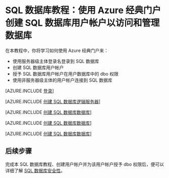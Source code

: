 <properties
	pageTitle="SQL 数据库教程：安全性入门"
	description="了解如何创建用户帐户来访问和管理数据库。"
	keywords=""
	services="sql-database"
	documentationCenter=""
	authors="carlrabeler"
	manager="jhubbard"
	editor=""/>


<tags
	ms.service="sql-database"
	ms.date="05/03/2016"
	wacn.date="05/16/2016"/>

# SQL 数据库教程：使用 Azure 经典门户创建 SQL 数据库用户帐户以访问和管理数据库

在本教程中，你将学习如何使用 Azure 经典门户来：

- 使用服务器级主体登录名登录到 SQL 数据库
- 创建 SQL 数据库用户帐户
- 授予 SQL 数据库用户帐户在用户数据库中的 dbo 权限
- 使用非服务器级主体的用户帐户连接到 SQL 数据库 

[AZURE.INCLUDE [登录](../includes/azure-getting-started-portal-login.md)]

[AZURE.INCLUDE [创建 SQL 数据库逻辑服务器](../includes/sql-database-sql-server-management-studio-connect-server-principal.md)]

[AZURE.INCLUDE [创建 SQL 数据库数据库](../includes/sql-database-create-new-database-user.md)]

[AZURE.INCLUDE [创建 SQL 数据库数据库](../includes/sql-database-grant-database-user-dbo-permissions.md)]

[AZURE.INCLUDE [创建 SQL 数据库数据库](../includes/sql-database-sql-server-management-studio-connect-user.md)]

## 后续步骤
完成本 SQL 数据库教程、创建用户帐户并为该用户帐户授予 dbo 权限后，便可以详细了解 [SQL 数据库安全性](/documentation/articles/sql-database-manage-logins)。


<!---HONumber=Mooncake_0503_2016-->
